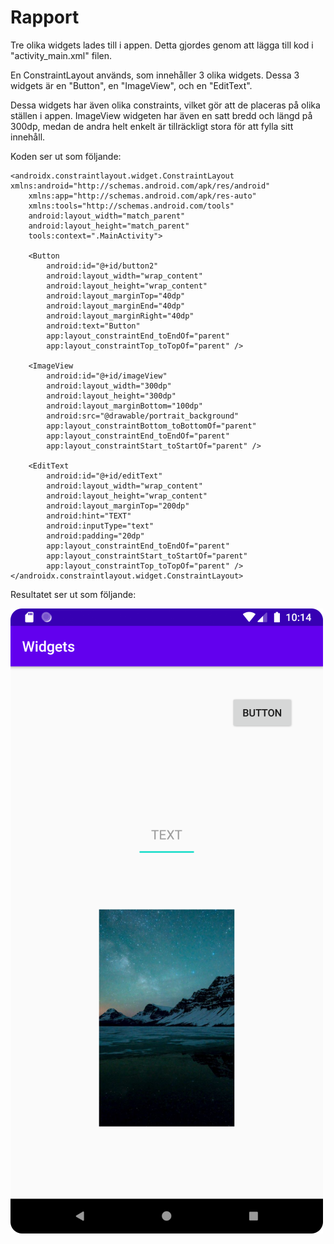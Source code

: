 
# Rapport

Tre olika widgets lades till i appen.
Detta gjordes genom att lägga till kod i "activity_main.xml" filen.

En ConstraintLayout används, som innehåller 3 olika widgets.
Dessa 3 widgets är en "Button", en "ImageView", och en "EditText".

Dessa widgets har även olika constraints, vilket gör att de placeras på olika ställen i appen.
ImageView widgeten har även en satt bredd och längd på 300dp, 
medan de andra helt enkelt är tillräckligt stora för att fylla sitt innehåll.

Koden ser ut som följande:

```
<androidx.constraintlayout.widget.ConstraintLayout xmlns:android="http://schemas.android.com/apk/res/android"
    xmlns:app="http://schemas.android.com/apk/res-auto"
    xmlns:tools="http://schemas.android.com/tools"
    android:layout_width="match_parent"
    android:layout_height="match_parent"
    tools:context=".MainActivity">

    <Button
        android:id="@+id/button2"
        android:layout_width="wrap_content"
        android:layout_height="wrap_content"
        android:layout_marginTop="40dp"
        android:layout_marginEnd="40dp"
        android:layout_marginRight="40dp"
        android:text="Button"
        app:layout_constraintEnd_toEndOf="parent"
        app:layout_constraintTop_toTopOf="parent" />

    <ImageView
        android:id="@+id/imageView"
        android:layout_width="300dp"
        android:layout_height="300dp"
        android:layout_marginBottom="100dp"
        android:src="@drawable/portrait_background"
        app:layout_constraintBottom_toBottomOf="parent"
        app:layout_constraintEnd_toEndOf="parent"
        app:layout_constraintStart_toStartOf="parent" />

    <EditText
        android:id="@+id/editText"
        android:layout_width="wrap_content"
        android:layout_height="wrap_content"
        android:layout_marginTop="200dp"
        android:hint="TEXT"
        android:inputType="text"
        android:padding="20dp"
        app:layout_constraintEnd_toEndOf="parent"
        app:layout_constraintStart_toStartOf="parent"
        app:layout_constraintTop_toTopOf="parent" />
</androidx.constraintlayout.widget.ConstraintLayout>
```

Resultatet ser ut som följande:

![](bild.png)